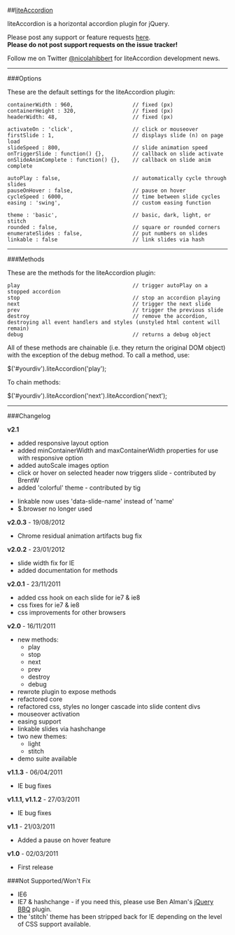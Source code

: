 ##[liteAccordion](http://nicolahibbert.com/demo/liteAccordion/)

liteAccordion is a horizontal accordion plugin for jQuery.

Please post any support or feature requests [here](http://nicolahibbert.com/liteaccordion-v2/).   
**Please do not post support requests on the issue tracker!**

Follow me on Twitter [@nicolahibbert](http://twitter.com/nicolahibbert) for liteAccordion development news.

***
###Options

These are the default settings for the liteAccordion plugin:

    containerWidth : 960,                   // fixed (px)  
    containerHeight : 320,                  // fixed (px)  
    headerWidth: 48,                        // fixed (px)  
    
    activateOn : 'click',                   // click or mouseover  
    firstSlide : 1,                         // displays slide (n) on page load  
    slideSpeed : 800,                       // slide animation speed  
    onTriggerSlide : function() {},         // callback on slide activate  
    onSlideAnimComplete : function() {},    // callback on slide anim complete  
    
    autoPlay : false,                       // automatically cycle through slides  
    pauseOnHover : false,                   // pause on hover  
    cycleSpeed : 6000,                      // time between slide cycles  
    easing : 'swing',                       // custom easing function  
                                            
    theme : 'basic',                        // basic, dark, light, or stitch  
    rounded : false,                        // square or rounded corners  
    enumerateSlides : false,                // put numbers on slides  
    linkable : false                        // link slides via hash

***
###Methods

These are the methods for the liteAccordion plugin:

	play									// trigger autoPlay on a stopped accordion
	stop									// stop an accordion playing
	next									// trigger the next slide
	prev									// trigger the previous slide
	destroy									// remove the accordion, destroying all event handlers and styles (unstyled html content will remain)
	debug									// returns a debug object

All of these methods are chainable (i.e. they return the original DOM object) with the exception of the debug method.  To call a method, use:

$('#yourdiv').liteAccordion('play');

To chain methods:

$('#yourdiv').liteAccordion('next').liteAccordion('next');

***
###Changelog

**v2.1**

* added responsive layout option
* added minContainerWidth and maxContainerWidth properties for use with responsive option
* added autoScale images option
* click or hover on selected header now triggers slide - contributed by BrentW
* added 'colorful' theme - contributed by tig
- linkable now uses 'data-slide-name' instead of 'name'
- $.browser no longer used

**v2.0.3** - 19/08/2012

- Chrome residual animation artifacts bug fix

**v2.0.2** - 23/01/2012

- slide width fix for IE
- added documentation for methods

**v2.0.1** - 23/11/2011

- added css hook on each slide for ie7 & ie8
- css fixes for ie7 & ie8
- css improvements for other browsers

**v2.0** - 16/11/2011

- new methods:
    - play    
    - stop
    - next
    - prev
    - destroy
    - debug    
- rewrote plugin to expose methods
- refactored core
- refactored css, styles no longer cascade into slide content divs
- mouseover activation
- easing support
- linkable slides via hashchange
- two new themes:
    - light
    - stitch
- demo suite available

**v1.1.3** - 06/04/2011

- IE bug fixes

**v1.1.1, v1.1.2** - 27/03/2011

- IE bug fixes

**v1.1** - 21/03/2011

- Added a pause on hover feature

**v1.0** - 02/03/2011

- First release

###Not Supported/Won't Fix

- IE6
- IE7 & hashchange - if you need this, please use Ben Alman's [jQuery BBQ](http://benalman.com/projects/jquery-bbq-plugin/) plugin.
- the 'stitch' theme has been stripped back for IE depending on the level of CSS support available.